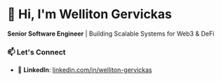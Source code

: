 # 👋 Hi, I'm Welliton Gervickas  
**Senior Software Engineer** | Building Scalable Systems for Web3 & DeFi  


### 📫 Let's Connect  
- 💼 **LinkedIn**: [linkedin.com/in/welliton-gervickas](https://linkedin.com/in/welliton-gervickas)  


